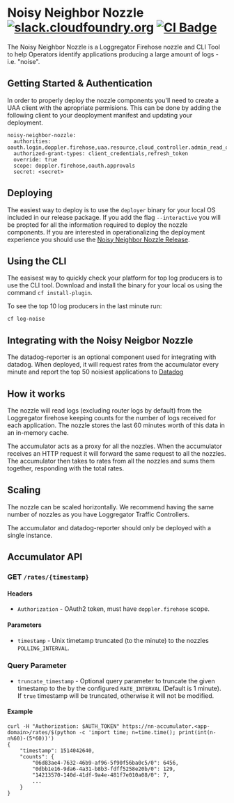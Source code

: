 Noisy Neighbor Nozzle
[![slack.cloudfoundry.org][slack-badge]][loggregator-slack]
[![CI Badge][ci-badge]][ci-pipeline]
=====================

The Noisy Neighbor Nozzle is a Loggregator Firehose nozzle and 
CLI Tool to help Operators identify applications producing a large
amount of logs - i.e. "noise". 

## Getting Started & Authentication
In order to properly deploy the nozzle components you'll need to create 
a UAA client with the apropriate permisions. This can be done by adding the
following client to your deoployment manifest and updating your deployment.


```
noisy-neighbor-nozzle:
  authorities: oauth.login,doppler.firehose,uaa.resource,cloud_controller.admin_read_only
  authorized-grant-types: client_credentials,refresh_token
  override: true
  scope: doppler.firehose,oauth.approvals
  secret: <secret>
```


## Deploying
The easiest way to deploy is to use the `deployer` binary for your local OS included in 
our release package. If you add the flag `--interactive` you will be propted for all
the information required to deploy the nozzle components. If you are interested in 
operationalizing the deployment experience you should use the [Noisy Neighbor Nozzle
Release][noisy-neighbor-nozzle-release].

## Using the CLI
The easisest way to quickly check your platform for top log producers is to use
the CLI tool. Download and install the binary for your local os using the command
`cf install-plugin`. 

To see the top 10 log producers in the last minute run:

```
cf log-noise 
```

## Integrating with the Noisy Neigbor Nozzle
The datadog-reporter is an optional component used for integrating with datadog. 
When deployed, it will request rates from the accumulator every minute and 
report the top 50 noisiest applications to [Datadog][datadog]


## How it works

The nozzle will read logs (excluding router logs by default) from the
Loggregator firehose keeping counts for the number of logs received for each
application. The nozzle stores the last 60 minutes worth of this data in an
in-memory cache.

The accumulator acts as a proxy for all the nozzles. When the accumulator
receives an HTTP request it will forward the same request to all the nozzles.
The accumulator then takes to rates from all the nozzles and sums them together,
responding with the total rates.


## Scaling

The nozzle can be scaled horizontally. We recommend having the same number of
nozzles as you have Loggregator Traffic Controllers.

The accumulator and datadog-reporter should only be deployed with a single
instance.

## Accumulator API

### **GET** `/rates/{timestamp}`

#### Headers

- `Authorization` - OAuth2 token, must have `doppler.firehose` scope.

#### Parameters

- `timestamp` - Unix timetamp truncated (to the minute) to the nozzles `POLLING_INTERVAL`.

### Query Parameter

- `truncate_timestamp` - Optional query parameter to truncate the given
  timestamp to the by the configured `RATE_INTERVAL` (Default is 1 minute). If
  `true` timestamp will be truncated, otherwise it will not be modified.

#### Example

```
curl -H "Authorization: $AUTH_TOKEN" https://nn-accumulator.<app-domain>/rates/$(python -c 'import time; n=time.time(); print(int(n-n%60)-(5*60))')
{
    "timestamp": 1514042640,
    "counts": {
        "06d83ae4-7632-46b9-af96-5f90f56ba0c5/0": 6456,
        "0dbb1e16-9da6-4a31-b8b3-fdff5258e20b/0": 129,
        "14213570-140d-41df-9a4e-481f7e010a08/0": 7,
        ...
    }
}
```


[bosh]:              https://bosh.io
[nn-releases]:        https://github.com/cloudfoundry/noisy-neighbor-nozzle/releases
[cf-cli]:            https://github.com/cloudfoundry/cli
[datadog]:           https://datadoghq.com
[ci-badge]:          https://loggregator.ci.cf-app.com/api/v1/pipelines/loggregator/jobs/noisy-neighbor-nozzle-bump-submodule/badge
[ci-pipeline]:       https://loggregator.ci.cf-app.com/teams/main/pipelines/loggregator/jobs/noisy-neighbor-nozzle-bump-submodule
[slack-badge]:       https://slack.cloudfoundry.org/badge.svg
[firehose-details]:  https://github.com/cloudfoundry/loggregator-release#consuming-the-firehose
[loggregator-slack]: https://cloudfoundry.slack.com/archives/loggregator
[noisy-neighbor-nozzle]:         https://code.cloudfoundry.org/noisy-neighbor-nozzle
[noisy-neighbor-nozzle-release]: https://code.cloudfoundry.org/noisy-neighbor-nozzle-release
[uaa-user-vs-client]: https://github.com/cloudfoundry/uaa/blob/master/docs/UAA-Tokens.md#users-and-clients-and-other-actors
